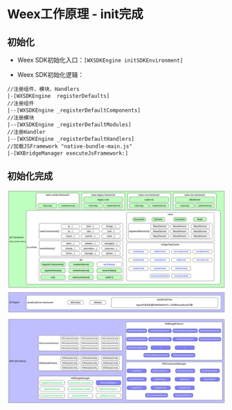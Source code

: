 # Weex工作原理 - init完成

## 初始化

- Weex SDK初始化入口：```[WXSDKEngine initSDKEnvironment]```

- Weex SDK初始化逻辑：

```
//注册组件、模块、Handlers
|-[WXSDKEngine  registerDefaults]
//注册组件
|--[WXSDKEngine _registerDefaultComponents]
//注册模块
|--[WXSDKEngine _registerDefaultModules]
//注册Handler
|--[WXSDKEngine _registerDefaultHandlers]
//加载JSFramework "native-bundle-main.js"
|-[WXBridgeManager executeJsFramework:] 
```

## 初始化完成

![](weex_arch_inited.png)



